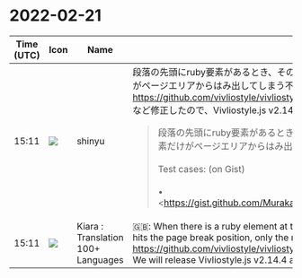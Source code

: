 # 2022-02-21

|Time (UTC)|Icon|Name|Message|
|---|---|---|---|
|15:11|![](https://avatars.slack-edge.com/2018-04-27/354445776386_e258f5ed5ba887b08668_72.jpg)|shinyu|段落の先頭にruby要素があるとき、そのruby要素が改ページ位置にかかると、ruby要素だけがページエリアからはみ出してしまう不具合<br><https://github.com/vivliostyle/vivliostyle.js/issues/885><br>など修正したので、Vivliostyle.js v2.14.4 と CLI v4.8.2 をリリースします。<br><blockquote>段落の先頭にruby要素があるとき、そのruby要素が改ページ位置にかかると、ruby要素だけがページエリアからはみ出してしまう不具合があります。<br><br>Test cases: (on Gist)<br><br>• <https://gist.github.com/MurakamiShinyu/ee130b6872fe47af86d3e84bf5e2c6b1|https://gist.github.com/MurakamiShinyu/ee130b6872fe47af86d3e84bf5e2c6b1><br><br>Test with Vivliostyle Viewer (v2.14.3):<br><br>• <https://vivliostyle.github.io/viewer/v2.14.3/#src=https://gist.githubusercontent.com/MurakamiShinyu/ee130b6872fe47af86d3e84bf5e2c6b1/raw/test-ruby-horiz-1.html|https://vivliostyle.github.io/viewer/v2.14.3/#src=https://gist.githubusercontent.com/MurakamiShinyu/ee130b6872fe47af86d3e84bf5e2c6b1/raw/test-ruby-horiz-1.html><br>• <https://vivliostyle.github.io/viewer/v2.14.3/#src=https://gist.githubusercontent.com/MurakamiShinyu/ee130b6872fe47af86d3e84bf5e2c6b1/raw/test-ruby-horiz-2.html|https://vivliostyle.github.io/viewer/v2.14.3/#src=https://gist.githubusercontent.com/MurakamiShinyu/ee130b6872fe47af86d3e84bf5e2c6b1/raw/test-ruby-horiz-2.html><br>• <https://vivliostyle.github.io/viewer/v2.14.3/#src=https://gist.githubusercontent.com/MurakamiShinyu/ee130b6872fe47af86d3e84bf5e2c6b1/raw/test-ruby-vert-1.html|https://vivliostyle.github.io/viewer/v2.14.3/#src=https://gist.githubusercontent.com/MurakamiShinyu/ee130b6872fe47af86d3e84bf5e2c6b1/raw/test-ruby-vert-1.html><br>• <https://vivliostyle.github.io/viewer/v2.14.3/#src=https://gist.githubusercontent.com/MurakamiShinyu/ee130b6872fe47af86d3e84bf5e2c6b1/raw/test-ruby-vert-2.html|https://vivliostyle.github.io/viewer/v2.14.3/#src=https://gist.githubusercontent.com/MurakamiShinyu/ee130b6872fe47af86d3e84bf5e2c6b1/raw/test-ruby-vert-2.html><br><br>Result (screenshot):  <br><https://user-images.githubusercontent.com/3324737/154876513-dcebfade-d7cf-47e9-b614-75b6a7676c9c.png|Screen Shot 2022-02-21 at 10 55 59><br><br>この不具合は、<https://github.com/vivliostyle/vivliostyle.js/blob/master/CHANGELOG.md#2121-2021-11-19|Vivliostyle.js v2.12.1> (<https://github.com/vivliostyle/vivliostyle-cli/blob/main/CHANGELOG.md#441-2021-11-19|Vivliostyle CLI v4.4.1>)以降で発生します。<br><br>次の修正に問題があることがわかりました：<br><br>• <https://github.com/vivliostyle/vivliostyle.js/pull/823|#823></blockquote>|
|15:11|![](https://avatars.slack-edge.com/2021-08-02/2324149410423_2aa7423c4133ecb9f168_72.png)|Kiara : Translation 100+ Languages|🇬🇧: When there is a ruby element at the beginning of a paragraph, if that ruby element hits the page break position, only the ruby element will protrude from the page area.<br><https://github.com/vivliostyle/vivliostyle.js/issues/885><br>We will release Vivliostyle.js v2.14.4 and CLI v4.8.2.|
